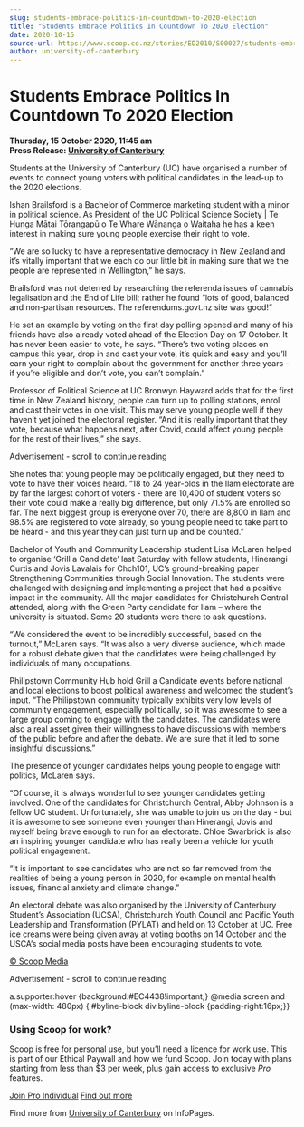 ```yaml
---
slug: students-embrace-politics-in-countdown-to-2020-election
title: "Students Embrace Politics In Countdown To 2020 Election"
date: 2020-10-15
source-url: https://www.scoop.co.nz/stories/ED2010/S00027/students-embrace-politics-in-countdown-to-2020-election.htm
author: university-of-canterbury
---
```

Students Embrace Politics In Countdown To 2020 Election
=======================================================

**Thursday, 15 October 2020, 11:45 am**  
**Press Release: [University of Canterbury](https://info.scoop.co.nz/University_of_Canterbury)**

Students at the University of Canterbury (UC) have organised a number of events to connect young voters with political candidates in the lead-up to the 2020 elections.

Ishan Brailsford is a Bachelor of Commerce marketing student with a minor in political science. As President of the UC Political Science Society | Te Hunga Mātai Tōrangapū o Te Whare Wānanga o Waitaha he has a keen interest in making sure young people exercise their right to vote.

“We are so lucky to have a representative democracy in New Zealand and it’s vitally important that we each do our little bit in making sure that we the people are represented in Wellington,” he says.

Brailsford was not deterred by researching the referenda issues of cannabis legalisation and the End of Life bill; rather he found “lots of good, balanced and non-partisan resources. The referendums.govt.nz site was good!”

He set an example by voting on the first day polling opened and many of his friends have also already voted ahead of the Election Day on 17 October. It has never been easier to vote, he says. “There’s two voting places on campus this year, drop in and cast your vote, it’s quick and easy and you’ll earn your right to complain about the government for another three years - if you’re eligible and don’t vote, you can’t complain.”

Professor of Political Science at UC Bronwyn Hayward adds that for the first time in New Zealand history, people can turn up to polling stations, enrol and cast their votes in one visit. This may serve young people well if they haven’t yet joined the electoral register. “And it is really important that they vote, because what happens next, after Covid, could affect young people for the rest of their lives,” she says.

Advertisement - scroll to continue reading





She notes that young people may be politically engaged, but they need to vote to have their voices heard. “18 to 24 year-olds in the Ilam electorate are by far the largest cohort of voters - there are 10,400 of student voters so their vote could make a really big difference, but only 71.5% are enrolled so far. The next biggest group is everyone over 70, there are 8,800 in Ilam and 98.5% are registered to vote already, so young people need to take part to be heard - and this year they can just turn up and be counted.”

Bachelor of Youth and Community Leadership student Lisa McLaren helped to organise ‘Grill a Candidate’ last Saturday with fellow students, Hinerangi Curtis and Jovis Lavalais for Chch101, UC’s ground-breaking paper Strengthening Communities through Social Innovation. The students were challenged with designing and implementing a project that had a positive impact in the community. All the major candidates for Christchurch Central attended, along with the Green Party candidate for Ilam – where the university is situated. Some 20 students were there to ask questions.

“We considered the event to be incredibly successful, based on the turnout,” McLaren says. “It was also a very diverse audience, which made for a robust debate given that the candidates were being challenged by individuals of many occupations.

Philipstown Community Hub hold Grill a Candidate events before national and local elections to boost political awareness and welcomed the student’s input. “The Philipstown community typically exhibits very low levels of community engagement, especially politically, so it was awesome to see a large group coming to engage with the candidates. The candidates were also a real asset given their willingness to have discussions with members of the public before and after the debate. We are sure that it led to some insightful discussions.”

The presence of younger candidates helps young people to engage with politics, McLaren says.

“Of course, it is always wonderful to see younger candidates getting involved. One of the candidates for Christchurch Central, Abby Johnson is a fellow UC student. Unfortunately, she was unable to join us on the day - but it is awesome to see someone even younger than Hinerangi, Jovis and myself being brave enough to run for an electorate. Chloe Swarbrick is also an inspiring younger candidate who has really been a vehicle for youth political engagement.

“It is important to see candidates who are not so far removed from the realities of being a young person in 2020, for example on mental health issues, financial anxiety and climate change.”

An electoral debate was also organised by the University of Canterbury Student’s Association (UCSA), Christchurch Youth Council and Pacific Youth Leadership and Transformation (PYLAT) and held on 13 October at UC. Free ice creams were being given away at voting booths on 14 October and the USCA’s social media posts have been encouraging students to vote.

[© Scoop Media](http://www.scoop.co.nz/about/terms.html)  

Advertisement - scroll to continue reading



a.supporter:hover {background:#EC4438!important;} @media screen and (max-width: 480px) { #byline-block div.byline-block {padding-right:16px;}}

### Using Scoop for work?

Scoop is free for personal use, but you’ll need a licence for work use. This is part of our Ethical Paywall and how we fund Scoop. Join today with plans starting from less than $3 per week, plus gain access to exclusive _Pro_ features.  
  
[Join Pro Individual](https://pro.scoop.co.nz/Individual/?from=ProIn24) [Find out more](https://pro.scoop.co.nz/using-scoop-for-work/?from=ProIn24)

Find more from [University of Canterbury](https://info.scoop.co.nz/University_of_Canterbury) on InfoPages.